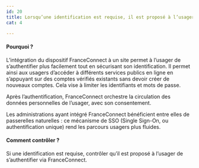 ```yaml
---
id: 20
title: Lorsqu’une identification est requise, il est proposé à l’usager de s’authentifier avec FranceConnect
cat: 4

---
```


#### Pourquoi ?

L’intégration du dispositif FranceConnect à un site permet à l’usager de s’authentifier plus facilement tout en sécurisant son identification. Il permet ainsi aux usagers d’accéder à différents services publics en ligne en s’appuyant sur des comptes vérifiés existants sans devoir créer de nouveaux comptes. Cela vise à limiter les identifiants et mots de passe.

Après l’authentification, FranceConnect orchestre la circulation des données personnelles de l’usager, avec son consentement.

Les administrations ayant intégré FranceConnect bénéficient entre elles de passerelles naturelles : ce mécanisme de SSO (Single Sign-On, ou authentification unique) rend les parcours usagers plus fluides.


#### Comment contrôler ?

Si une identification est requise, contrôler qu’il est proposé à l’usager de s’authentifier via FranceConnect.